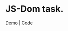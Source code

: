 # JS-Dom task.

[Demo](https://serhiiyakovenko.github.io/js-dom/)  |  [Code](https://github.com/SerhiiYakovenko/js-dom)